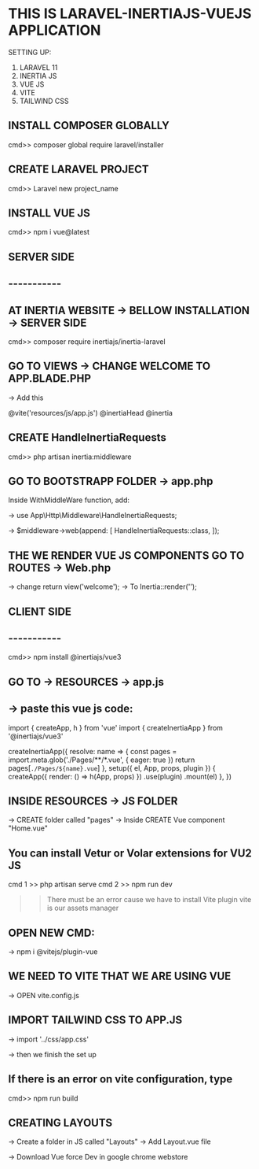 # THIS IS LARAVEL-INERTIAJS-VUEJS APPLICATION 

SETTING UP:
1. LARAVEL 11
2. INERTIA JS
3. VUE JS
4. VITE
5. TAILWIND CSS


## INSTALL COMPOSER GLOBALLY 
cmd>> composer global require laravel/installer
 
## CREATE LARAVEL PROJECT
cmd>> Laravel new project_name

## INSTALL VUE JS
cmd>> npm i vue@latest

## SERVER SIDE 
## -----------

## AT INERTIA WEBSITE -> BELLOW INSTALLATION -> SERVER SIDE  
cmd>> composer require inertiajs/inertia-laravel

## GO TO VIEWS -> CHANGE WELCOME TO APP.BLADE.PHP
-> Add this 

<!DOCTYPE html>
<html>
  <head>
    <meta charset="utf-8" />
    <meta name="viewport" content="width=device-width, initial-scale=1.0, maximum-scale=1.0" />
    @vite('resources/js/app.js')
    @inertiaHead
  </head>
  <body>
    @inertia
  </body>
</html>

## CREATE HandleInertiaRequests
cmd>> php artisan inertia:middleware

## GO TO BOOTSTRAPP FOLDER -> app.php

Inside WithMiddleWare function, add:

-> use App\Http\Middleware\HandleInertiaRequests;

-> $middleware->web(append: [
        HandleInertiaRequests::class,
]);


## THE WE RENDER VUE JS COMPONENTS GO TO ROUTES -> Web.php
-> change return view('welcome');
-> To Inertia::render('');


## CLIENT SIDE 
## -----------

cmd>> npm install @inertiajs/vue3

## GO TO -> RESOURCES -> app.js 
-> paste this vue js code:
--------------------------

import { createApp, h } from 'vue'
import { createInertiaApp } from '@inertiajs/vue3'

createInertiaApp({
  resolve: name => {
    const pages = import.meta.glob('./Pages/**/*.vue', { eager: true })
    return pages[`./Pages/${name}.vue`]
  },
  setup({ el, App, props, plugin }) {
    createApp({ render: () => h(App, props) })
      .use(plugin)
      .mount(el)
  },
})

## INSIDE RESOURCES -> JS FOLDER 
-> CREATE folder called "pages" 
-> Inside CREATE Vue component "Home.vue"

## You can install Vetur or Volar extensions for VU2 JS


cmd 1 >> php artisan serve
cmd 2 >> npm run dev

>> There must be an error cause we have to install Vite plugin
>> vite is our assets manager

## OPEN NEW CMD:
-> npm i @vitejs/plugin-vue

## WE NEED TO VITE THAT WE ARE USING VUE
-> OPEN vite.config.js

## IMPORT TAILWIND CSS TO APP.JS
-> import '../css/app.css'

-> then we finish the set up


## If there is an error on vite configuration, type
cmd>> npm run build

## CREATING LAYOUTS

-> Create a folder in JS called "Layouts" 
-> Add Layout.vue file

-> Download Vue force Dev in google chrome webstore



